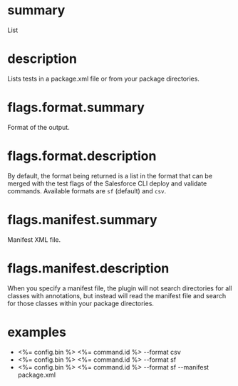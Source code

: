 # summary

List

# description

Lists tests in a package.xml file or from your package directories.

# flags.format.summary

Format of the output.

# flags.format.description

By default, the format being returned is a list in the format that can be merged with the test flags of the Salesforce CLI deploy and validate commands. Available formats are `sf` (default) and `csv`.

# flags.manifest.summary

Manifest XML file.

# flags.manifest.description

When you specify a manifest file, the plugin will not search directories for all classes with annotations, but instead will read the manifest file and search for those classes within your package directories.

# examples

- <%= config.bin %> <%= command.id %> --format csv
- <%= config.bin %> <%= command.id %> --format sf
- <%= config.bin %> <%= command.id %> --format sf --manifest package.xml
